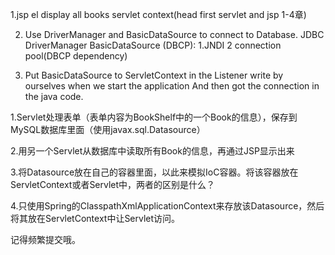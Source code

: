 1.jsp el display all books
  servlet context(head first servlet and jsp 1-4章)


2. Use DriverManager and BasicDataSource to connect to Database.
    JDBC DriverManager
    BasicDataSource  (DBCP):  1.JNDI   2 connection pool(DBCP dependency)

3. Put BasicDataSource to ServletContext in the Listener write by ourselves when we start the application
   And then got the connection in the java code.



1.Servlet处理表单（表单内容为BookShelf中的一个Book的信息），保存到MySQL数据库里面（使用javax.sql.Datasource）

2.用另一个Servlet从数据库中读取所有Book的信息，再通过JSP显示出来

3.将Datasource放在自己的容器里面，以此来模拟IoC容器。将该容器放在ServletContext或者Servlet中，两者的区别是什么？

4.只使用Spring的ClasspathXmlApplicationContext来存放该Datasource，然后将其放在ServletContext中让Servlet访问。

记得频繁提交哦。